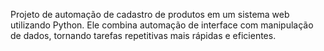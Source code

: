 Projeto de automação de cadastro de produtos em um sistema web utilizando Python. Ele combina automação de interface com manipulação de dados, tornando tarefas repetitivas mais rápidas e eficientes.
